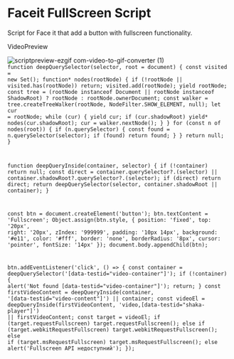 # Faceit FullScreen Script
Script for Face it that add a button with fullscreen functionality.


VideoPreview

![scriptpreview-ezgif com-video-to-gif-converter (1)](https://github.com/user-attachments/assets/6f119d81-75fc-4acf-81c2-36d8ab3e2edf)
<code>
function deepQuerySelector(selector, root = document) {
  const visited = new Set();
  function* nodes(rootNode) {
    if (!rootNode || visited.has(rootNode)) return;
    visited.add(rootNode);
    yield rootNode;
    const tree = (rootNode instanceof Document || rootNode instanceof ShadowRoot)
      ? rootNode
      : rootNode.ownerDocument;
    const walker = tree.createTreeWalker(rootNode, NodeFilter.SHOW_ELEMENT, null);
    let cur = rootNode;
    while (cur) {
      yield cur;
      if (cur.shadowRoot) yield* nodes(cur.shadowRoot);
      cur = walker.nextNode();
    }
  }
  for (const n of nodes(root)) {
    if (n.querySelector) {
      const found = n.querySelector(selector);
      if (found) return found;
    }
  }
  return null;
}

function deepQueryInside(container, selector) {
  if (!container) return null;
  const direct = container.querySelector?.(selector) || container.shadowRoot?.querySelector?.(selector);
  if (direct) return direct;
  return deepQuerySelector(selector, container.shadowRoot || container);
}

const btn = document.createElement('button');
btn.textContent = 'Fullscreen';
Object.assign(btn.style, {
  position: 'fixed',
  top: '20px',
  right: '20px',
  zIndex: '999999',
  padding: '10px 14px',
  background: '#e11',
  color: '#fff',
  border: 'none',
  borderRadius: '8px',
  cursor: 'pointer',
  fontSize: '14px'
});
document.body.appendChild(btn);

btn.addEventListener('click', () => {
  const container = deepQuerySelector('[data-testid="video-container"]');
  if (!container) {
    alert('Not found [data-testid="video-container"]');
    return;
  }
  const firstVideoContent = deepQueryInside(container, '[data-testid="video-content"]') || container;
  const videoEl = deepQueryInside(firstVideoContent, 'video,[data-testid="shaka-player"]') || firstVideoContent;
  const target = videoEl;
  if (target.requestFullscreen) target.requestFullscreen();
  else if (target.webkitRequestFullscreen) target.webkitRequestFullscreen();
  else if (target.msRequestFullscreen) target.msRequestFullscreen();
  else alert('Fullscreen API недоступний');
});


</code>
